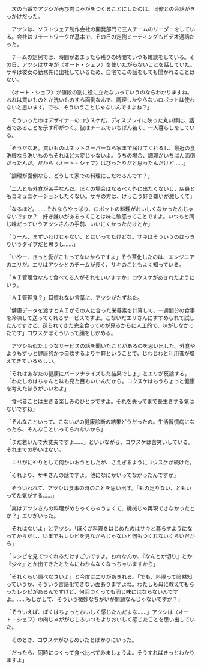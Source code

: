 　次の当番でアツシが再び肉じゃがをつくることにしたのは、同僚との会話がきっかけだった。

　アツシは、ソフトウェア制作会社の開発部門で三人チームのリーダーをしている。会社はリモートワークが基本で、その日の定例ミーティングもビデオ通話だった。

　チームの定例では、時間があまったら残りの時間でいつも雑談をしている。その日、アツシはサキが〈オート・シェフ〉を使いたがらないことを話していた。サキは彼女の勤務先に出社しているため、自宅でこの話をしても聞かれることはない。

「〈オート・シェフ〉が値段の割に役に立たないっていうのならわかりますね。おれは買いものとか洗いものすら面倒なんで、調理しかやらないロボットは使わないと思います。でも、そういうことじゃないんですよね？」

　そういったのはデザイナーのコウスケだ。ディスプレイに映った丸い顔に、話者であることを示す印がつく。彼はチームでいちばん若く、一人暮らしをしている。

「そうだなあ。買いものはネットスーパーなら家まで届けてくれるし、最近の食洗機なら洗いものもそれほど大変じゃないよ。うちの場合、調理がいちばん面倒だったんだ。だから〈オート・シェフ〉はぴったりだと思ったんだけど……」

「調理が面倒なら、どうして家での料理にこだわるんです？」

「二人とも外食が苦手なんだ。ぼくの場合はなるべく外に出たくないし、店員ともコミュニケーションしたくない。サキの方は、けっこう好き嫌いが激しくて」

「なるほど。……それならやっぱり、ロボットの料理がおいしくなかったんじゃないですか？　好き嫌いがあるってことは味に敏感ってことですよ。いつもと同じ味だっていうアツシさんの手前、いいにくかっただけとか」

「うーん、まずいわけじゃない、とはいってたけどな。サキはそういうのはっきりいうタイプだと思うし……」

「いやー、きっと愛がこもってないからですよ」そう茶化したのは、エンジニアのエリだ。エリはアツシとのチームが長く、サキのこともよく知っている。

「ＡＩ管理食なんて食べてる人がそれをいいますか」コウスケがあきれたようにいう。

「ＡＩ管理食？」耳慣れない言葉に、アツシがたずねた。

「健康データを渡すとＡＩがその人に合った栄養素を計算して、一週間分の食事を冷凍して送ってくれるサービスですよ。こないだエリさんにすすめられて試したんですけど、送られてきた完全食ってのが見るからに人工的で、味がしなかったです」コウスケはそういって顔をしかめる。

　アツシも似たようなサービスの話を聞いたことがあるのを思い出した。外食やよりもずっと健康的かつ自炊するより手軽ということで、じわじわと利用者が増えてきているらしい。

「それはあなたの健康にパーソナライズした結果でしょ」とエリが反論する。「わたしのはちゃんと味も見た目もいいんだから。コウスケはもうちょっと健康を考えたほうがいいわよ」

「食べることは生きる楽しみのひとつですよ。それを失ってまで長生きする気はないですね」

「そんなこといって、こないだの健康診断の結果どうだったの。生活習慣病になったら、そんなこといってられないから」

「まだ若いんで大丈夫ですよ……」といいながら、コウスケは苦笑いしている。それまでの勢いはない。

　エリがにやりとして何かいおうとしたが、さえぎるようにコウスケが続けた。

「それより、サキさんの話ですよ。他になにかいってなかったんですか」

　そういわれて、アツシは食事の時のことを思い出す。「もの足りない、ともいってた気がする……」

「実はアツシさんの料理がめちゃくちゃうまくて、機械じゃ再現できなかったとか？」エリがいった。

「それはないよ」とアツシ。「ぼくが料理をはじめたのはサキと暮らすようになってからだし、いまでもレシピを見ながらじゃないと何もつくれないくらいだから」

「レシピを見てつくれるだけすごいですよ。おれなんか、『なんとか切り』とか『少々』とか出てきたとたんにわかんなくなっちゃいますから」

「それくらい調べなさいよ」と今度はエリがあきれる。「でも、料理って暗黙知っていうか、そういう言語化できない面ありますよね。わたしも母に教えてもらったレシピがあるんですけど、何回つくっても同じ味にはならないんですよ。……もしかして、そういう微妙なちがいが問題なんじゃないですか？」

「そういえば、ぼくはちょっとおいしく感じたんだよな……」アツシは〈オート・シェフ〉の肉じゃががむしろいつもよりおいしく感じたことを思い出していた。

　そのとき、コウスケがひらめいたとばかりにいった。

「だったら、同時につくって食べ比べてみましょうよ。そうすればきっとわかりますよ」
